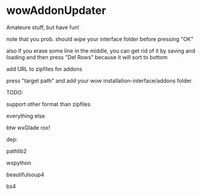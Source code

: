 # wowAddonUpdater
Amateure stuff, but have fun!

note that you prob. should wipe your interface folder before pressing "OK"

also if you erase some line in the middle, you can get rid of it by saving and loading
and then press "Del Rows" because it will sort to bottom

add URL to zipfiles for addons

press "target path" and add your wow installation-interface/addons folder

TODO:

support other format than zipfiles

everything else

btw wxGlade rox!



dep:

pathlib2

wxpython

beautifulsoup4

bs4


